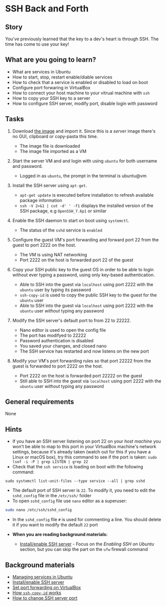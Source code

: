 # SSH Back and Forth

## Story

You've previously learned that the key to a dev's heart is through SSH.
The time has come to use your key!

## What are you going to learn?

- What are services in Ubuntu
- How to start, stop, restart enable/diable services
- How to check that a service is enabled or disabled to load on boot
- Configure port forwaring in VirtualBox
- How to connect your host machine to your vitrual machine with `ssh`
- How to copy your SSH key to a server
- How to configure SSH server, modify port, disable login with password

## Tasks

1. Download [the image](https://github.com/CodecoolBase/short-admin-vms/releases/latest/download/ubuntu-18.04-nossh.ova) and import it. Since this is a *server* image there's no GUI, clipboard or copy-pasta this time.
    - The image file is downloaded
    - The image file imported as a VM

2. Start the server VM and and login with using `ubuntu` for both username and password.
    - Logged in as `ubuntu`, the prompt in the terminal is ubuntu&commat;vm

3. Install the SSH server using `apt-get`.
    - `apt-get update` is executed before installation to refresh available package information
    - `ssh -V 2>&1 | cut -d' ' -f1` displays the installed version of the SSH package, e.g `OpenSSH_7.6p1` or similar

4. Enable the SSH daemon to start on boot using `systemctl`.
    - The status of the `sshd` service is `enabled`

5. Configure the guest VM's port forwarding and forward port 22 from the guest to port 2222 on the host.
    - The VM is using NAT networking
    - Port 2222 on the host is forwarded port 22 of the guest

6. Copy your SSH public key to the guest OS in order to be able to login without ever typing a password, using only key-based authentication.
    - Able to SSH into the guest via `localhost` using port 2222 with the `ubuntu` user by typing its password
    - `ssh-copy-id` is used to copy the public SSH key to the guest for the `ubuntu` user
    - Able to SSH into the guest via `localhost` using port 2222 with the `ubuntu` user *without* typing any password

7. Modify the SSH server's default port to from 22 to 22222.
    - Nano editor is used to open the config file
    - The port has modifyed to 22222
    - Password authentication is disabled
    - You saved your changes, and closed nano
    - The SSH service has restarted and now listens on the new port

8. Modify your VM's port forwarding rules so that port 22222 from the guest is forwarded to port 2222 on the host.
    - Port 2222 on the host is forwarded port 22222 on the guest
    - Still able to SSH into the guest via `localhost` using port 2222 with the `ubuntu` user *without* typing any password

## General requirements

None

## Hints

- If you have an SSH server listening on port 22 on your _host machine_ you won't be able to map to this port in your VirtualBox machine's network settings, because it's already taken (watch out for this if you have a Linux or macOS box), try this command to see if the port is taken: `sudo lsof -i -P | grep LISTEN | grep 22`
- Check that the `ssh service` is loading on boot with the following command:

```
sudo systemctl list-unit-files --type service --all | grep sshd
```

- The default port of SSH server is `22`. To modify it, you need to edit the `sshd_config` file in the `/etc/ssh/` folder
- To open `sshd_config` file use `nano` editor as a superuser:

```bash
sudo nano /etc/ssh/sshd_config
```

- In the `sshd_config` file `#` is used for commenting a line. You should delete it if you want to modify the default `22` port

- **When you are reading background materials:**
  - [Install/enable SSH server](https://linuxize.com/post/how-to-enable-ssh-on-ubuntu-18-04/#enabling-ssh-on-ubuntu) - Focus on the _Enabling SSH on Ubuntu_ section, but you can skip the part on the `ufw` firewall command

## Background materials

- <i class="far fa-exclamation"></i> [Managing services in Ubuntu](project/curriculum/materials/pages/unix/managing-services.md)
- [Install/enable SSH server](https://linuxize.com/post/how-to-enable-ssh-on-ubuntu-18-04/#enabling-ssh-on-ubuntu)
- [Set port forwarding on VirtualBox](https://www.techrepublic.com/article/how-to-use-port-forwarding-in-virtualbox/)
- [How `ssh-copy-id` works](https://www.ssh.com/ssh/copy-id)
- [How to change SSH server port](https://www.ubuntu18.com/ubuntu-change-ssh-port/)
